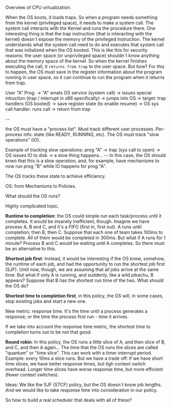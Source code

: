 Overview of CPU virtualization.

When the OS boots, it loads traps. So when a program needs something from the kernel (privileged space), it needs to make a system call. The system call interacts with the Kernel and runs the procedure there. One interesting thing is that the trap instruction (that is interacting with the kernel) doesn´t expose the memory of the privileged instruction. The kernel understands what the system call need to do and executes that system call that was initialized when the OS booted. This is like this for security reasons: the user space (or unprivileged space) shouldn´t know anything about the memory space of the kernel. So when the kernel finishes executing the call, it `returns from trap` to the user space. But how? For this to happen, the OS must save in the register information about the program running in user space, so it can continue to run the program when it returns from trap.

User "A" Prog. -> "A" wnats OS service (system call) -> issues special intruction (trap / interrupt in x86 specifically) -> jumps into OS -> target: trap handlers (OS booted) -> save register state (to enable resume) -> OS sys call handler: runs call -> return from trap 

--

the OS must have a "process list". Must track different user processes. Per-process info: state (like READY, RUNNING, etc). The OS must track "slow operations" (IO).

Example of tracking slow operations:
prog "A" -> trap (sys call to open) -> OS issues IO to disk -> a slow thing happens... -- In this case, the OS should knwo that this is a slow operation, and, for example, have mechanisms to now run prog "B" while IO happens for prog "A".

The OS tracks these state to achieve efficiency.

OS: from Mechanisms to Policies. 

What should the OS runs?

Highly complicated topic. 

**Runtime to completion**: the OS could simple run each task/process until it completes. It would be insanely inefficient, though. Imagine we have process A, B and C, and it's a FIFO (first in, first out). A runs until completion; then B, then C. Suppose that each one of team takes 100ms to complete. All of them would be completed in 300ms. But what if A runs for 1 minute? Process B and C would be waiting until A completes. So there must be an alternative to this.

**Shortest job first**: Instead, it would be interesting if the OS knew, somehow, the runtime of each job, and had the opportunity to run the shortest job first (SJF). Until now, though, we are assuming that all jobs arrive at the same time. But what if only A is running, and suddenly, like a wild pikachu, B appears? Suppose that B has the shortest run time of the two. What should the OS do? 

**Shortest time to completion first**, in this policy, the OS will, in some cases, stop existing jobs and start a new one. 

New metric: response time. It's the time until a process generates a response; or the time the process first run - time it arrives.

If we take into account the response time metric, the shortest time to completion turns out to be not that good. 

**Round robin**: In this policy, the OS runs a little slice of A, and then slice of B, and C, and then A again... The time that the OS runs the slices are called "quantum" or "time slice". This can work with a timer interrupt period. Example: every 10ms a slice runs. But we have a trade off: if we have short time slices, we have better response times, but tigh context switch overhead. Longer time slices have worse response time, but more efficient (fewer context switches).

Ideas: We like the SJF (STCF) policy, but the OS doesn´t know job lengths. And we would like to take response time into consideration in our policy. 

So how to build a real scheduler that deals with all of these?




